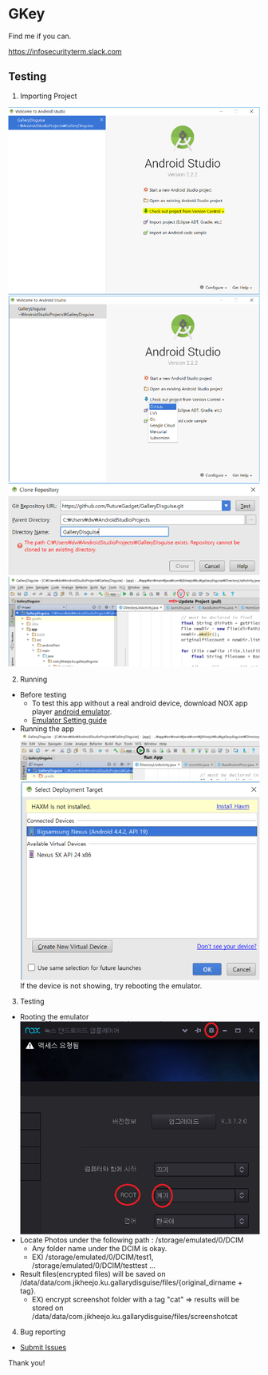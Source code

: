 # GKey
Find me if you can.

https://infosecurityterm.slack.com

## Testing
1. Importing Project

![](https://github.com/FutureGadget/GalleryDisguise/blob/master/1.PNG)
![](https://github.com/FutureGadget/GalleryDisguise/blob/master/2.png)
![](https://github.com/FutureGadget/GalleryDisguise/blob/master/3.PNG)
![](https://github.com/FutureGadget/GalleryDisguise/blob/master/4.png)

2. Running

  - Before testing
    - To test this app without a real android device, download NOX app player [android emulator](https://www.bignox.com/).
    - [Emulator Setting guide](https://www.bignox.com/blog/how-to-connect-android-studio-with-nox-app-player-for-android-development-and-debug/)
  - Running the app
![](https://github.com/FutureGadget/GalleryDisguise/blob/master/5.png)
![](https://github.com/FutureGadget/GalleryDisguise/blob/master/6.PNG)
<br>If the device is not showing, try rebooting the emulator.

3. Testing
  - Rooting the emulator
  ![](https://github.com/FutureGadget/GalleryDisguise/blob/master/7.png)
  - Locate Photos under the following path : /storage/emulated/0/DCIM
    - Any folder name under the DCIM is okay.
    - EX) /storage/emulated/0/DCIM/test1, /storage/emulated/0/DCIM/testtest ...
  - Result files(encrypted files) will be saved on /data/data/com.jikheejo.ku.gallarydisguise/files/{original_dirname + tag}.
    - EX) encrypt screenshot folder with a tag "cat" => results will be stored on /data/data/com.jikheejo.ku.gallarydisguise/files/screenshotcat
    
4. Bug reporting
  - [Submit Issues](https://github.com/FutureGadget/GalleryDisguise/issues)

Thank you!
